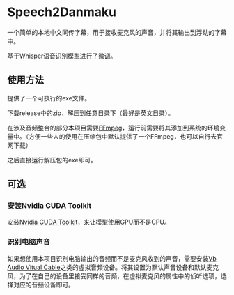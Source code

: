 # Speech2Danmaku
一个简单的本地中文同传字幕，用于接收麦克风的声音，并将其输出到浮动的字幕中。

基于[Whisper语音识别模型](https://github.com/shuaijiang/Whisper-Finetune/tree/master)进行了微调。

## 使用方法
提供了一个可执行的exe文件。

下载release中的zip，解压到任意目录下（最好是英文目录）。

在涉及音频整合的部分本项目需要[FFmpeg](https://ffmpeg.org/download.html)，运行前需要将其添加到系统的环境变量中。（方便一些人的使用在压缩包中默认提供了一个FFmpeg，也可以自行去官网下载）

之后直接运行解压包的exe即可。

## 可选

### 安装Nvidia CUDA Toolkit
安装[Nvidia CUDA Toolkit](https://developer.nvidia.com/cuda-toolkit)，来让模型使用GPU而不是CPU。

### 识别电脑声音
如果想使用本项目识别电脑输出的音频而不是麦克风收到的声音，需要安装[Vb Audio Vitual Cable](https://vb-audio.com/Cable/index.htm)之类的虚拟音频设备。将其设置为默认声音设备和默认麦克风，为了在自己的设备里接受同样的音频，在虚拟麦克风的属性中的侦听选项，选择对应的音频设备即可。

